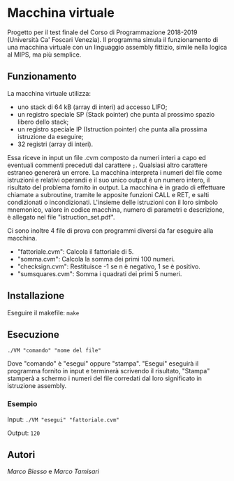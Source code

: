 # Macchina virtuale

Progetto per il test finale del Corso di Programmazione 2018-2019 (Università Ca' Foscari Venezia).
Il programma simula il funzionamento di una macchina virtuale con un linguaggio assembly fittizio, simile nella logica al MIPS, ma più semplice.

## Funzionamento

La macchina virtuale utilizza:
- uno stack di 64 kB (array di interi) ad accesso LIFO;
- un registro speciale SP (Stack pointer) che punta al prossimo spazio libero dello stack;
- un registro speciale IP (Istruction pointer) che punta alla prossima istruzione da eseguire;
- 32 registri (array di interi).

Essa riceve in input un file .cvm composto da numeri interi a capo ed eventuali commenti preceduti dal carattere ```;```. Qualsiasi altro carattere estraneo genererà un errore.
La macchina interpreta i numeri del file come istruzioni e relativi operandi e il suo unico output è un numero intero, il risultato del problema fornito in output.
La macchina è in grado di effettuare chiamate a subroutine, tramite le apposite funzioni CALL e RET, e salti condizionati o incondizionati.
L'insieme delle istruzioni con il loro simbolo mnemonico, valore in codice macchina, numero di parametri e descrizione, è allegato nel file "istruction_set.pdf".

Ci sono inoltre 4 file di prova con programmi diversi da far eseguire alla macchina.
- "fattoriale.cvm": Calcola il fattoriale di 5.
- "somma.cvm": Calcola la somma dei primi 100 numeri.
- "checksign.cvm": Restituisce -1 se n è negativo, 1 se è positivo.
- "sumsquares.cvm": Somma i quadrati dei primi 5 numeri.

## Installazione

Eseguire il makefile:
```make```

## Esecuzione

```./VM "comando" "nome del file"```

Dove "comando" è "esegui" oppure "stampa".
"Esegui" eseguirà il programma fornito in input e terminerà scrivendo il risultato,
"Stampa" stamperà a schermo i numeri del file corredati dal loro significato in istruzione assembly.

### Esempio

Input:
```./VM "esegui" "fattoriale.cvm"```

Output:
```120```

## Autori

*Marco Biesso* e *Marco Tamisari*
